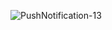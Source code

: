 ![PushNotification-13](https://github.com/user-attachments/assets/5cfef943-8987-4cb2-9c72-fa5a66ce8f6e)

